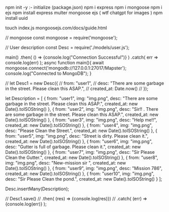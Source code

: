 npm init -y :- initialize (package.json)
npm i express
npm i mongoose
npm i ejs
npm install express multer mongoose ejs ( wtf chatgpt for images )
npm install uuid


touch index.js
mongoosejs.com/docs/guide.html

































// mongoose
const mongoose = require('mongoose');

// User description
const Desc = require('./models/user.js');

main()
.then( () => {console.log("Connection Successful")} )
.catch( err => console.log(err) );
async function main(){
    await mongoose.connect('mongodb://127.0.0.1:27017/Mapster');
    console.log("Connected to MongoDB");
}


// let Desc1 = new Desc({
//     from: "user1",
//     desc: "There are some garbage in the street. Please clean this ASAP.",
//     created_at: Date.now()
// });


let Description = [
    {
    from: "user1",
    img: "img.png",
    desc: "There are some garbage in the street. Please clean this ASAP.",
    created_at: new Date().toISOString()
},
    {
    from: "user2",
    img: "img.png",
    desc: "Sir!! . There are some garbage in the street. Please clean this ASAP.",
    created_at: new Date().toISOString()
},
    {
    from: "user3",
    img: "img.png",
    desc: "Help me!!",
    created_at: new Date().toISOString()
},
    {
    from: "user4",
    img: "img.png",
    desc: "Please Clean the Street.",
    created_at: new Date().toISOString()
},
    {
    from: "user5",
    img: "img.png",
    desc: "Street is dirty. Please clean it.",
    created_at: new Date().toISOString()
},
    {
    from: "user6",
    img: "img.png",
    desc: "Gutter is full of garbage. Please clean it.",
    created_at: new Date().toISOString()
},
    {
    from: "user7",
    img: "img.png",
    desc: "Sir Please Clean the Gutter.",
    created_at: new Date().toISOString()
},
    {
    from: "user8",
    img: "img.png",
    desc: "New-mission sir ",
    created_at: new Date().toISOString()
},
    {
    from: "user9",
    img: "img.png",
    desc: "Mission 786",
    created_at: new Date().toISOString()
},
    {
    from: "user10",
    img: "img.png",
    desc: "Sir Please Clean the pond.",
    created_at: new Date().toISOString()
}
];

Desc.insertMany(Description);

// Desc1.save()
// .then( (res) => {console.log(res)})
// .catch( (err) => {console.log(err)} );